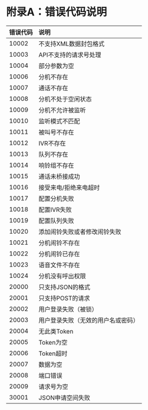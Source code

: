 # 附录A：错误代码说明

| **错误代码** | **说明** |
| :--- | :--- |
| 10002 | 不支持XML数据封包格式 |
| 10003 | API不支持的请求号处理 |
| 10004 | 部分参数为空 |
| 10006 | 分机不存在 |
| 10007 | 通话不存在 |
| 10008 | 分机不处于空闲状态 |
| 10009 | 分机不允许被监听 |
| 10010 | 监听模式不匹配 |
| 10011 | 被叫号不存在 |
| 10012 | IVR不存在 |
| 10013 | 队列不存在 |
| 10014 | 响铃组不存在 |
| 10015 | 通话未桥接成功 |
| 10016 | 接受来电/拒绝来电超时 |
| 10017 | 配置分机失败 |
| 10018 | 配置IVR失败 |
| 10019 | 配置队列失败 |
| 10020 | 添加闹铃失败或者修改闹铃失败 |
| 10021 | 分机闹铃不存在 |
| 10022 | 分机闹铃已存在 |
| 10023 | 语音文件不存在 |
| 10024 | 分机没有呼出权限 |
| 20000 | 只支持JSON的格式 |
| 20001 | 只支持POST的请求 |
| 20002 | 用户登录失败（被锁） |
| 20003 | 用户登录失败（无效的用户名或密码） |
| 20004 | 无此类Token |
| 20005 | Token为空 |
| 20006 | Token超时 |
| 20007 | 数据为空 |
| 20008 | 端口错误 |
| 20009 | 请求号为空 |
| 30001 | JSON申请空间失败 |



